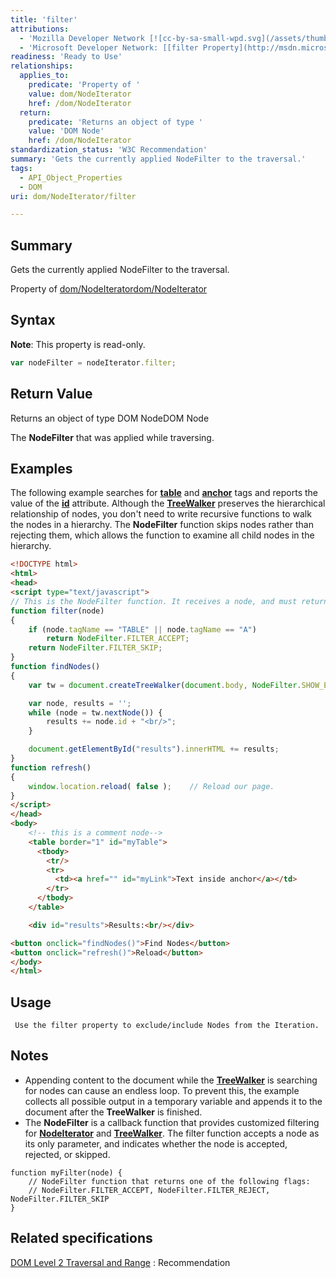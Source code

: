 ```yaml
---
title: 'filter'
attributions:
  - 'Mozilla Developer Network [![cc-by-sa-small-wpd.svg](/assets/thumb/8/8c/cc-by-sa-small-wpd.svg/120px-cc-by-sa-small-wpd.svg.png)](http://creativecommons.org/licenses/by-sa/3.0/us/): [[NodeIterator.filter](https://developer.mozilla.org/en-US/docs/Web/API/NodeIterator.filter) Article]'
  - 'Microsoft Developer Network: [[filter Property](http://msdn.microsoft.com/en-us/library/ie/ff974820(v=vs.85).aspx) Article]'
readiness: 'Ready to Use'
relationships:
  applies_to:
    predicate: 'Property of '
    value: dom/NodeIterator
    href: /dom/NodeIterator
  return:
    predicate: 'Returns an object of type '
    value: 'DOM Node'
    href: /dom/NodeIterator
standardization_status: 'W3C Recommendation'
summary: 'Gets the currently applied NodeFilter to the traversal.'
tags:
  - API_Object_Properties
  - DOM
uri: dom/NodeIterator/filter

---
```

## Summary

Gets the currently applied NodeFilter to the traversal.

Property of [dom/NodeIterator](/dom/NodeIterator)[dom/NodeIterator](/dom/NodeIterator)

## Syntax

**Note**: This property is read-only.

``` js
var nodeFilter = nodeIterator.filter;
```

## Return Value

Returns an object of type DOM NodeDOM Node

The **NodeFilter** that was applied while traversing.

## Examples

The following example searches for [**table**](/html/elements/table) and [**anchor**](/html/elements/a) tags and reports the value of the [**id**](/html/attributes/id) attribute. Although the [**TreeWalker**](/dom/TreeWalker) preserves the hierarchical relationship of nodes, you don't need to write recursive functions to walk the nodes in a hierarchy. The **NodeFilter** function skips nodes rather than rejecting them, which allows the function to examine all child nodes in the hierarchy.

``` html
<!DOCTYPE html>
<html>
<head>
<script type="text/javascript">
// This is the NodeFilter function. It receives a node, and must return a NodeFilter flag.
function filter(node)
{
    if (node.tagName == "TABLE" || node.tagName == "A")
        return NodeFilter.FILTER_ACCEPT;
    return NodeFilter.FILTER_SKIP;
}
function findNodes()
{
    var tw = document.createTreeWalker(document.body, NodeFilter.SHOW_ELEMENT, filter, false);

    var node, results = '';
    while (node = tw.nextNode()) {
        results += node.id + "<br/>";
    }

    document.getElementById("results").innerHTML += results;
}
function refresh()
{
    window.location.reload( false );    // Reload our page.
}
</script>
</head>
<body>
    <!-- this is a comment node-->
    <table border="1" id="myTable">
      <tbody>
        <tr/>
        <tr>
          <td><a href="" id="myLink">Text inside anchor</a></td>
        </tr>
      </tbody>
    </table>

    <div id="results">Results:<br/></div>

<button onclick="findNodes()">Find Nodes</button>
<button onclick="refresh()">Reload</button>
</body>
</html>
```

## Usage

     Use the filter property to exclude/include Nodes from the Iteration.

## Notes

-   Appending content to the document while the [**TreeWalker**](/dom/TreeWalker) is searching for nodes can cause an endless loop. To prevent this, the example collects all possible output in a temporary variable and appends it to the document after the **TreeWalker** is finished.
-   The **NodeFilter** is a callback function that provides customized filtering for [**NodeIterator**](/dom/NodeIterator) and [**TreeWalker**](/dom/TreeWalker). The filter function accepts a node as its only parameter, and indicates whether the node is accepted, rejected, or skipped.

<!-- -->

    function myFilter(node) {
        // NodeFilter function that returns one of the following flags:
        // NodeFilter.FILTER_ACCEPT, NodeFilter.FILTER_REJECT, NodeFilter.FILTER_SKIP
    }

## Related specifications

[DOM Level 2 Traversal and Range](http://www.w3.org/TR/DOM-Level-2-Traversal-Range/)
:   Recommendation
